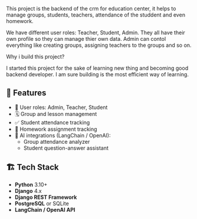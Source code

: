 This project is the backend of the crm for education center, it helps to manage groups, students, teachers, attendance of the studdent and even homework.

We have different user roles: Teacher, Student, Admin. They all have their own profile so they can manage thier own data.
Admin can contol everything like creating groups, assigning teachers to the groups and so on.

Why i build this project?

I started this project for the sake of learning new thing and becoming good backend developer. 
I am sure building is the most efficient way of learning.


## 🚀 Features

- 👥 User roles: Admin, Teacher, Student
- 🗓️ Group and lesson management
- ✅ Student attendance tracking
- 📝 Homework assignment tracking
- 🤖 AI integrations (LangChain / OpenAI):
  - Group attendance analyzer
  - Student question-answer assistant

## 🏗️ Tech Stack

- **Python** 3.10+
- **Django** 4.x
- **Django REST Framework**
- **PostgreSQL** or SQLite
- **LangChain / OpenAI API**
